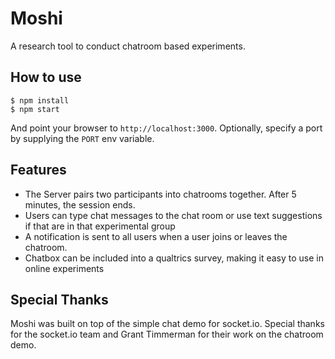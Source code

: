 
# Moshi

A research tool to conduct chatroom based experiments. 

## How to use

```
$ npm install
$ npm start
```

And point your browser to `http://localhost:3000`. Optionally, specify
a port by supplying the `PORT` env variable.

## Features

- The Server pairs two participants into chatrooms together. After 5 minutes, the session ends. 
- Users can type chat messages to the chat room or use text suggestions if that are in that experimental group 
- A notification is sent to all users when a user joins or leaves
the chatroom.
- Chatbox can be included into a qualtrics survey, making it easy to use in online experiments

## Special Thanks
 Moshi was built on top of the simple chat demo for socket.io. Special thanks for the socket.io team and Grant Timmerman for their work on the chatroom demo.
